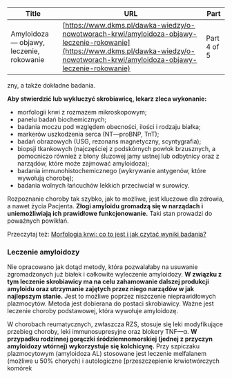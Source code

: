 | **Title**       | **URL**           | **Part**              |
|-----------------|-------------------|-----------------------|
| Amyloidoza — objawy, leczenie, rokowanie         | [https://www.dkms.pl/dawka-wiedzy/o-nowotworach-krwi/amyloidoza-objawy-leczenie-rokowanie](https://www.dkms.pl/dawka-wiedzy/o-nowotworach-krwi/amyloidoza-objawy-leczenie-rokowanie)    | Part 4 of 5          |

zny, a także dokładne badania.


**Aby stwierdzić lub wykluczyć skrobiawicę, lekarz zleca wykonanie:**


* morfologii krwi z rozmazem mikroskopowym;
* panelu badań biochemicznych;
* badania moczu pod względem obecności, ilości i rodzaju białka;
* markerów uszkodzenia serca (NT—proBNP, TnT);
* badań obrazowych (USG, rezonans magnetyczny, scyntygrafia);
* biopsji tkankowych (najczęściej z podskórnych powłok brzusznych, a pomocniczo również z błony śluzowej jamy ustnej lub odbytnicy oraz z narządów, które może zajmować amyloidoza);
* badania immunohistochemicznego (wykrywanie antygenów, które wywołują chorobę);
* badania wolnych łańcuchów lekkich przeciwciał w surowicy.


Rozpoznanie choroby tak szybko, jak to możliwe, jest kluczowe dla zdrowia, a nawet życia Pacjenta. **Złogi amyloidu gromadzą się w narządach i uniemożliwiają ich prawidłowe funkcjonowanie.** Taki stan prowadzi do poważnych powikłań.


Przeczytaj też: [Morfologia krwi: co to jest i jak czytać wyniki badania?](https://www.dkms.pl/dawka-wiedzy/o-nowotworach-krwi/morfologia-krwi-co-to-jest-jak-czytac-wyniki-badania)


### Leczenie amyloidozy


Nie opracowano jak dotąd metody, która pozwalałaby na usuwanie zgromadzonych już białek i całkowite wyleczenie amyloidozy. **W związku z tym leczenie skrobiawicy ma na celu zahamowanie dalszej produkcji amyloidu oraz utrzymanie zajętych przez niego narządów w jak najlepszym stanie.** Jest to możliwe poprzez niszczenie nieprawidłowych plazmocytów. Metoda jest dobierana do postaci skrobiawicy. Ważne jest leczenie choroby podstawowej, która wywołuje amyloidozę.


W chorobach reumatycznych, zwłaszcza RZS, stosuje się leki modyfikujące przebieg choroby, leki immunosupresyjne oraz blokery TNF—α. **W przypadku rodzinnej gorączki śródziemnomorskiej (jednej z przyczyn amyloidozy wtórnej) wykorzystuje się kolchicynę.** Przy szpiczaku plazmocytowym (amyloidoza AL) stosowane jest leczenie melfalanem (możliwe u 50% chorych) i autologiczne [przeszczepienie krwiotwórczych komórek 